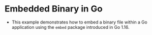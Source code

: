 # Embedded Binary in Go

- This example demonstrates how to embed a binary file within a Go application using the `embed` package introduced in Go 1.16.



 
